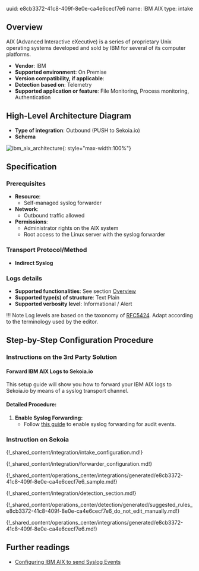 uuid: e8cb3372-41c8-409f-8e0e-ca4e6cecf7e6
name: IBM AIX
type: intake

## Overview

AIX (Advanced Interactive eXecutive) is a series of proprietary Unix operating systems developed and sold by IBM for several of its computer platforms.

- **Vendor**: IBM
- **Supported environment**: On Premise
- **Version compatibility, if applicable**:
- **Detection based on**: Telemetry
- **Supported application or feature**: File Monitoring, Process monitoring, Authentication

## High-Level Architecture Diagram

- **Type of integration**: Outbound (PUSH to Sekoia.io)
- **Schema**

![ibm_aix_architecture](/assets/integration/ibm_aix_architecture.png){: style="max-width:100%"}

## Specification

### Prerequisites

- **Resource**:
    - Self-managed syslog forwarder
- **Network**:
    - Outbound traffic allowed
- **Permissions**:
    - Administrator rights on the AIX system
    - Root access to the Linux server with the syslog forwarder

### Transport Protocol/Method

- **Indirect Syslog**

### Logs details

- **Supported functionalities**: See section [Overview](#overview)
- **Supported type(s) of structure**: Text Plain
- **Supported verbosity level**: Informational / Alert

!!! Note
    Log levels are based on the taxonomy of [RFC5424](https://datatracker.ietf.org/doc/html/rfc5424). Adapt according to the terminology used by the editor.

## Step-by-Step Configuration Procedure

### Instructions on the 3rd Party Solution

#### Forward IBM AIX Logs to Sekoia.io

This setup guide will show you how to forward your IBM AIX logs to Sekoia.io by means of a syslog transport channel.

#### Detailed Procedure:

1. **Enable Syslog Forwarding:**
   - Follow [this guide](https://www.ibm.com/docs/en/dsm?topic=aado-configuring-aix-audit-dsm-send-syslog-events-qradar) to enable syslog forwarding for audit events.

### Instruction on Sekoia

{!_shared_content/integration/intake_configuration.md!}

{!_shared_content/integration/forwarder_configuration.md!}

{!_shared_content/operations_center/integrations/generated/e8cb3372-41c8-409f-8e0e-ca4e6cecf7e6_sample.md!}

{!_shared_content/integration/detection_section.md!}

{!_shared_content/operations_center/detection/generated/suggested_rules_e8cb3372-41c8-409f-8e0e-ca4e6cecf7e6_do_not_edit_manually.md!}

{!_shared_content/operations_center/integrations/generated/e8cb3372-41c8-409f-8e0e-ca4e6cecf7e6.md!}

## Further readings

- [Configuring IBM AIX to send Syslog Events](https://www.ibm.com/docs/en/dsm?topic=aado-configuring-aix-audit-dsm-send-syslog-events-qradar)